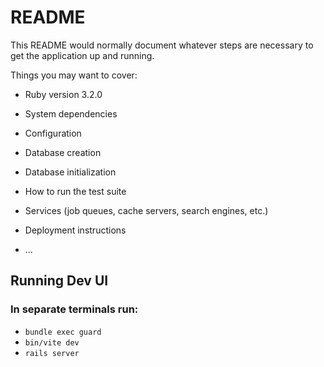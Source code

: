 # README

This README would normally document whatever steps are necessary to get the
application up and running.

Things you may want to cover:

* Ruby version
3.2.0

* System dependencies

* Configuration

* Database creation

* Database initialization

* How to run the test suite

* Services (job queues, cache servers, search engines, etc.)

* Deployment instructions

* ...

## Running Dev UI

### In separate terminals run:
* `bundle exec guard`
* `bin/vite dev`
* `rails server`
